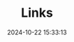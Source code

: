 ---
title: Links
date: 2024-10-22 15:33:13
links:
  - title: GitHub - @iharuki79
    description: 成果物や勉強物等の置き場です。
    website: https://github.com/iharuki79
    image: github-mark.png
  - title: hatenablog - はるすえすしーのぶろぐ
    description: 旧ブログ。雑多
    website: https://halss.hatenablog.com/
    image: hatenablog-logo.svg
  - title: Qiita
    description: 技術系の記事。あまり投稿できていません。
    website: https://qiita.com/OneHalsOne
    image: qiita-logo.png
  - title: AtCoder - hals
    description: レーティング水色(A&H, 2025/1/20時点)。主にJulia言語を使っています。
    website: https://atcoder.jp/users/hals
    image: atcoder-logo.png
  - title: Codeforces - hals
    description: 現在Pupil。あまり参加できていません。主にC++を使っています。
    website: https://codeforces.com/profile/hals
  - title: X - @Hals_AC
    description: プログラミング関連のアカウント。
    website: https://x.com/Hals_AC
    image: x-logo.svg
  - title: Bluesky - ha1s
    description: 主に読んだ本をつぶやいています。
    website: https://bsky.app/profile/ha1s.bsky.social
    image: bluesky-logo.svg
  - title: Last.fm
    description: 聞いている音楽。lifelog
    website: https://www.last.fm/user/KawaiiHack
    image:
menu:
    main: 
        weight: 5
        params:
            icon: link

comments: false
---
